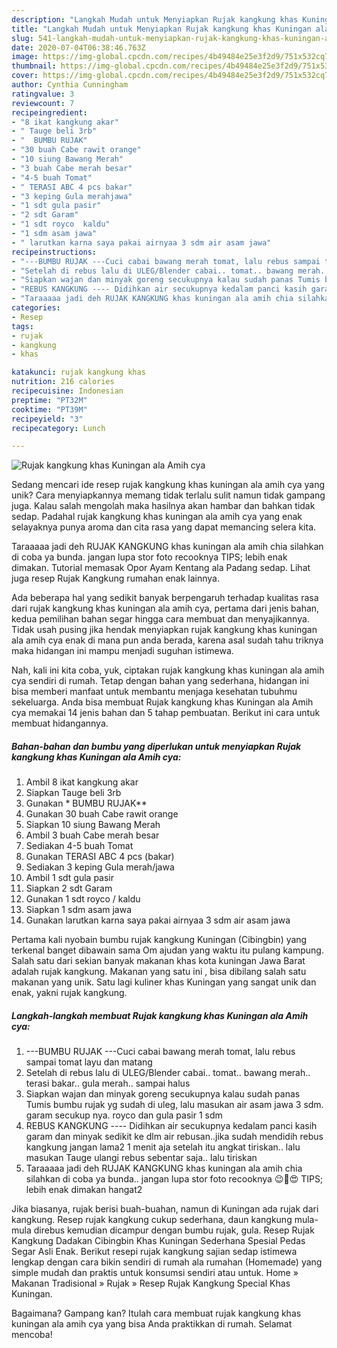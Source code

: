 ```yaml
---
description: "Langkah Mudah untuk Menyiapkan Rujak kangkung khas Kuningan ala Amih cya Anti Gagal"
title: "Langkah Mudah untuk Menyiapkan Rujak kangkung khas Kuningan ala Amih cya Anti Gagal"
slug: 541-langkah-mudah-untuk-menyiapkan-rujak-kangkung-khas-kuningan-ala-amih-cya-anti-gagal
date: 2020-07-04T06:38:46.763Z
image: https://img-global.cpcdn.com/recipes/4b49484e25e3f2d9/751x532cq70/rujak-kangkung-khas-kuningan-ala-amih-cya-foto-resep-utama.jpg
thumbnail: https://img-global.cpcdn.com/recipes/4b49484e25e3f2d9/751x532cq70/rujak-kangkung-khas-kuningan-ala-amih-cya-foto-resep-utama.jpg
cover: https://img-global.cpcdn.com/recipes/4b49484e25e3f2d9/751x532cq70/rujak-kangkung-khas-kuningan-ala-amih-cya-foto-resep-utama.jpg
author: Cynthia Cunningham
ratingvalue: 3
reviewcount: 7
recipeingredient:
- "8 ikat kangkung akar"
- " Tauge beli 3rb"
- "  BUMBU RUJAK"
- "30 buah Cabe rawit orange"
- "10 siung Bawang Merah"
- "3 buah Cabe merah besar"
- "4-5 buah Tomat"
- " TERASI ABC 4 pcs bakar"
- "3 keping Gula merahjawa"
- "1 sdt gula pasir"
- "2 sdt Garam"
- "1 sdt royco  kaldu"
- "1 sdm asam jawa"
- " larutkan karna saya pakai airnyaa 3 sdm air asam jawa"
recipeinstructions:
- "---BUMBU RUJAK ---Cuci cabai bawang merah tomat, lalu rebus sampai tomat layu dan matang"
- "Setelah di rebus lalu di ULEG/Blender cabai.. tomat.. bawang merah.. terasi bakar.. gula merah.. sampai halus"
- "Siapkan wajan dan minyak goreng secukupnya kalau sudah panas Tumis bumbu rujak yg sudah di uleg, lalu masukan air asam jawa 3 sdm. garam secukup nya. royco dan gula pasir 1 sdm"
- "REBUS KANGKUNG ---- Didihkan air secukupnya kedalam panci kasih garam dan minyak sedikit ke dlm air rebusan..jika sudah mendidih rebus kangkung jangan lama2 1 menit aja setelah itu angkat tiriskan.. lalu masukan Tauge ulangi rebus sebentar saja.. lalu tiriskan"
- "Taraaaaa jadi deh RUJAK KANGKUNG khas kuningan ala amih chia silahkan di coba ya bunda.. jangan lupa stor foto recooknya 😉🤩😍 TIPS; lebih enak dimakan hangat2"
categories:
- Resep
tags:
- rujak
- kangkung
- khas

katakunci: rujak kangkung khas 
nutrition: 216 calories
recipecuisine: Indonesian
preptime: "PT32M"
cooktime: "PT39M"
recipeyield: "3"
recipecategory: Lunch

---
```



![Rujak kangkung khas Kuningan ala Amih cya](https://img-global.cpcdn.com/recipes/4b49484e25e3f2d9/751x532cq70/rujak-kangkung-khas-kuningan-ala-amih-cya-foto-resep-utama.jpg)

Sedang mencari ide resep rujak kangkung khas kuningan ala amih cya yang unik? Cara menyiapkannya memang tidak terlalu sulit namun tidak gampang juga. Kalau salah mengolah maka hasilnya akan hambar dan bahkan tidak sedap. Padahal rujak kangkung khas kuningan ala amih cya yang enak selayaknya punya aroma dan cita rasa yang dapat memancing selera kita.

Taraaaaa jadi deh RUJAK KANGKUNG khas kuningan ala amih chia silahkan di coba ya bunda. jangan lupa stor foto recooknya TIPS; lebih enak dimakan. Tutorial memasak Opor Ayam Kentang ala Padang sedap. Lihat juga resep Rujak Kangkung rumahan enak lainnya.

Ada beberapa hal yang sedikit banyak berpengaruh terhadap kualitas rasa dari rujak kangkung khas kuningan ala amih cya, pertama dari jenis bahan, kedua pemilihan bahan segar hingga cara membuat dan menyajikannya. Tidak usah pusing jika hendak menyiapkan rujak kangkung khas kuningan ala amih cya enak di mana pun anda berada, karena asal sudah tahu triknya maka hidangan ini mampu menjadi suguhan istimewa.


Nah, kali ini kita coba, yuk, ciptakan rujak kangkung khas kuningan ala amih cya sendiri di rumah. Tetap dengan bahan yang sederhana, hidangan ini bisa memberi manfaat untuk membantu menjaga kesehatan tubuhmu sekeluarga. Anda bisa membuat Rujak kangkung khas Kuningan ala Amih cya memakai 14 jenis bahan dan 5 tahap pembuatan. Berikut ini cara untuk membuat hidangannya.

<!--inarticleads1-->

##### Bahan-bahan dan bumbu yang diperlukan untuk menyiapkan Rujak kangkung khas Kuningan ala Amih cya:

1. Ambil 8 ikat kangkung akar
1. Siapkan  Tauge beli 3rb
1. Gunakan  * BUMBU RUJAK**
1. Gunakan 30 buah Cabe rawit orange
1. Siapkan 10 siung Bawang Merah
1. Ambil 3 buah Cabe merah besar
1. Sediakan 4-5 buah Tomat
1. Gunakan  TERASI ABC 4 pcs (bakar)
1. Sediakan 3 keping Gula merah/jawa
1. Ambil 1 sdt gula pasir
1. Siapkan 2 sdt Garam
1. Gunakan 1 sdt royco / kaldu
1. Siapkan 1 sdm asam jawa
1. Gunakan  larutkan karna saya pakai airnyaa 3 sdm air asam jawa


Pertama kali nyobain bumbu rujak kangkung Kuningan (Cibingbin) yang terkenal banget dibawain sama Om ajudan yang waktu itu pulang kampung. Salah satu dari sekian banyak makanan khas kota kuningan Jawa Barat adalah rujak kangkung. Makanan yang satu ini , bisa dibilang salah satu makanan yang unik. Satu lagi kuliner khas Kuningan yang sangat unik dan enak, yakni rujak kangkung. 

<!--inarticleads2-->

##### Langkah-langkah membuat Rujak kangkung khas Kuningan ala Amih cya:

1. ---BUMBU RUJAK ---Cuci cabai bawang merah tomat, lalu rebus sampai tomat layu dan matang
1. Setelah di rebus lalu di ULEG/Blender cabai.. tomat.. bawang merah.. terasi bakar.. gula merah.. sampai halus
1. Siapkan wajan dan minyak goreng secukupnya kalau sudah panas Tumis bumbu rujak yg sudah di uleg, lalu masukan air asam jawa 3 sdm. garam secukup nya. royco dan gula pasir 1 sdm
1. REBUS KANGKUNG ---- Didihkan air secukupnya kedalam panci kasih garam dan minyak sedikit ke dlm air rebusan..jika sudah mendidih rebus kangkung jangan lama2 1 menit aja setelah itu angkat tiriskan.. lalu masukan Tauge ulangi rebus sebentar saja.. lalu tiriskan
1. Taraaaaa jadi deh RUJAK KANGKUNG khas kuningan ala amih chia silahkan di coba ya bunda.. jangan lupa stor foto recooknya 😉🤩😍 TIPS; lebih enak dimakan hangat2


Jika biasanya, rujak berisi buah-buahan, namun di Kuningan ada rujak dari kangkung. Resep rujak kangkung cukup sederhana, daun kangkung mula-mula direbus kemudian dicampur dengan bumbu rujak, gula. Resep Rujak Kangkung Dadakan Cibingbin Khas Kuningan Sederhana Spesial Pedas Segar Asli Enak. Berikut resepi rujak kangkung sajian sedap istimewa lengkap dengan cara bikin sendiri di rumah ala rumahan (Homemade) yang simple mudah dan praktis untuk konsumsi sendiri atau untuk. Home » Makanan Tradisional » Rujak » Resep Rujak Kangkung Special Khas Kuningan. 

Bagaimana? Gampang kan? Itulah cara membuat rujak kangkung khas kuningan ala amih cya yang bisa Anda praktikkan di rumah. Selamat mencoba!
